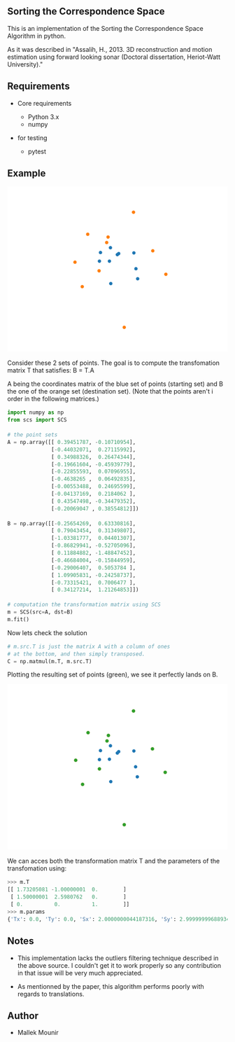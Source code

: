 ## Sorting the Correspondence Space

This is an implementation of the Sorting the Correspondence Space Algorithm in python.

As it was described in "Assalih, H., 2013. 3D reconstruction and motion estimation using forward looking sonar (Doctoral dissertation, Heriot-Watt University)."

## Requirements

- Core requirements
  - Python 3.x
  - numpy

- for testing
  - pytest

## Example

![example visualization](static/example.png)

Consider these 2 sets of points. The goal is to compute the transfomation matrix T that satisfies: B = T.A

A being the coordinates matrix of the blue set of points (starting set) and B the one of the orange set (destination set).
(Note that the points aren't i order in the following matrices.)

```python
import numpy as np
from scs import SCS

# the point sets
A = np.array([[ 0.39451787, -0.10710954],
              [-0.44032071,  0.27115992],
              [ 0.34988326,  0.26474344],
              [-0.19661604, -0.45939779],
              [-0.22855593,  0.07096955],
              [-0.4638265 ,  0.06492835],
              [-0.00553488,  0.24695599],
              [-0.04137169,  0.2184062 ],
              [ 0.43547498, -0.34479352],
              [-0.20069047 , 0.38554812]])

B = np.array([[-0.25654269,  0.63330816],
              [ 0.79043454,  0.31349807],
              [-1.03381777,  0.04401307],
              [-0.86829941, -0.52705096],
              [ 0.11884882, -1.48847452],
              [-0.46684004, -0.15844959],
              [-0.29006407,  0.5053784 ],
              [ 1.09905831, -0.24258737],
              [-0.73315421,  0.7006477 ],
              [ 0.34127214,  1.21264853]])

# computation the transformation matrix using SCS
m = SCS(src=A, dst=B)
m.fit()
```

Now lets check the solution


```python
# m.src.T is just the matrix A with a column of ones
# at the bottom, and then simply transposed.
C = np.matmul(m.T, m.src.T)
```
Plotting the resulting set of points (green), we see it perfectly lands on B.

![solution visualization](static/solution.png)

We can acces both the transformation matrix T and the parameters of the transfomation using:
```python
>>> m.T
[[ 1.73205081 -1.00000001  0.        ]
 [ 1.50000001  2.5980762   0.        ]
 [ 0.          0.          1.        ]]
>>> m.params
{'Tx': 0.0, 'Ty': 0.0, 'Sx': 2.0000000044187316, 'Sy': 2.9999999968893456, 'theta': 0.5235987776857001}
```

## Notes

- This implementation lacks the outliers filtering technique described in the above source. I couldn't get it to work properly so any contribution in that issue will be very much appreciated.

- As mentionned by the paper, this algorithm performs poorly with regards to translations.

## Author

- Mallek Mounir